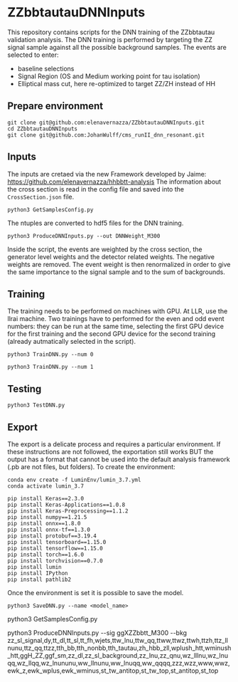 # ZZbbtautauDNNInputs

This repository contains scripts for the DNN training of the ZZbbtautau validation analysis.
The DNN training is performed by targeting the ZZ signal sample against all the possible background samples.
The events are selected to enter:
- baseline selections
- Signal Region (OS and Medium working point for tau isolation)
- Elliptical mass cut, here re-optimized to target ZZ/ZH instead of HH

## Prepare environment

```
git clone git@github.com:elenavernazza/ZZbbtautauDNNInputs.git
cd ZZbbtautauDNNInputs
git clone git@github.com:JohanWulff/cms_runII_dnn_resonant.git
```

## Inputs

The inputs are cretaed via the new Framework developed by Jaime: https://github.com/elenavernazza/hhbbtt-analysis
The information about the cross section is read in the config file and saved into the `CrossSection.json` file.

```
python3 GetSamplesConfig.py
```

The ntuples are converted to hdf5 files for the DNN training.

```
python3 ProduceDNNInputs.py --out DNNWeight_M300
```

Inside the script, the events are weighted by the cross section, the generator level weights and the detector related weights. The negative weights are removed.
The event weight is then renormalized in order to give the same importance to the signal sample and to the sum of backgrounds.

## Training

The training needs to be performed on machines with GPU. At LLR, use the llrai machine.
Two trainings have to performed for the even and odd event numbers: they can be run at the same time, selecting the first GPU device for the first training and the second GPU device for the second training (already autmatically selected in the script).

```
python3 TrainDNN.py --num 0
```
```
python3 TrainDNN.py --num 1
```

## Testing

```
python3 TestDNN.py
```

## Export

The export is a delicate process and requires a particular environment. If these instructions are not followed, the exportation still works BUT the output has a format that cannot be used into the default analysis framework (.pb are not files, but folders).
To create the environment:

```
conda env create -f LuminEnv/lumin_3.7.yml
conda activate lumin_3.7

pip install Keras==2.3.0
pip install Keras-Applications==1.0.8
pip install Keras-Preprocessing==1.1.2
pip install numpy==1.21.5
pip install onnx==1.8.0
pip install onnx-tf==1.3.0
pip install protobuf==3.19.4
pip install tensorboard==1.15.0
pip install tensorflow==1.15.0
pip install torch==1.6.0
pip install torchvision==0.7.0
pip install lumin
pip install IPython
pip install pathlib2
```

Once the environment is set it is possible to save the model.

```
python3 SaveDNN.py --name <model_name>
```

python3 GetSamplesConfig.py

python3 ProduceDNNInputs.py --sig ggXZZbbtt_M300 --bkg zz_sl_signal,dy,tt_dl,tt_sl,tt_fh,wjets,ttw_lnu,ttw_qq,ttww,ttwz,ttwh,ttzh,ttz_llnunu,ttz_qq,ttzz,tth_bb,tth_nonbb,tth_tautau,zh_hbb_zll,wplush_htt,wminush_htt,ggH_ZZ,ggf_sm,zz_dl,zz_sl_background,zz_lnu,zz_qnu,wz_lllnu,wz_lnuqq,wz_llqq,wz_lnununu,ww_llnunu,ww_lnuqq,ww_qqqq,zzz,wzz,www,wwz,ewk_z,ewk_wplus,ewk_wminus,st_tw_antitop,st_tw_top,st_antitop,st_top